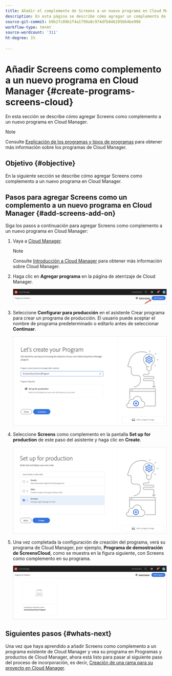 ```yaml
---
title: Añadir el complemento de Screens a un nuevo programa en Cloud Manager
description: En esta página se describe cómo agregar un complemento de Screens a un nuevo programa en Cloud Manager para Screens como Cloud Service.
source-git-commit: b9b27c09b1f4a1799a8c974dfb846295664be998
workflow-type: tm+mt
source-wordcount: '311'
ht-degree: 1%

---
```



# Añadir Screens como complemento a un nuevo programa en Cloud Manager {#create-programs-screens-cloud}

En esta sección se describe cómo agregar Screens como complemento a un nuevo programa en Cloud Manager.

>[!NOTE]
>Consulte [Explicación de los programas y tipos de programas](https://experienceleague.adobe.com/docs/experience-manager-cloud-service/onboarding/getting-access/understand-program-types.html?lang=en) para obtener más información sobre los programas de Cloud Manager.

## Objetivo {#objective}

En la siguiente sección se describe cómo agregar Screens como complemento a un nuevo programa en Cloud Manager.

## Pasos para agregar Screens como un complemento a un nuevo programa en Cloud Manager {#add-screens-add-on}

Siga los pasos a continuación para agregar Screens como complemento a un nuevo programa en Cloud Manager:

1. Vaya a [Cloud Manager](https://my.cloudmanager.adobe.com/).

   >[!NOTE]
   >Consulte [Introducción a Cloud Manager](https://experienceleague.adobe.com/docs/experience-manager-cloud-service/onboarding/onboarding-concepts/cloud-manager-introduction.html?lang=en) para obtener más información sobre Cloud Manager.

1. Haga clic en **Agregar programa** en la página de aterrizaje de Cloud Manager.

   ![image](/help/screens-cloud/assets/onboarding/onboard-screens-addon1.png)

1. Seleccione **Configurar para producción** en el asistente Crear programa para crear un programa de producción. El usuario puede aceptar el nombre de programa predeterminado o editarlo antes de seleccionar **Continuar**.

   ![image](/help/screens-cloud/assets/onboarding/onboard-screens-addon2.png)

1. Seleccione **Screens** como complemento en la pantalla **Set up for production** de este paso del asistente y haga clic en **Create**.

   ![image](/help/screens-cloud/assets/onboarding/onboard-screens-addon3.png)

1. Una vez completada la configuración de creación del programa, verá su programa de Cloud Manager, por ejemplo, **Programa de demostración de ScreensCloud**, como se muestra en la figura siguiente, con Screens como complemento en su programa.

   ![image](/help/screens-cloud/assets/onboarding/onboard-screens-addon4.png)

## Siguientes pasos {#whats-next}

Una vez que haya aprendido a añadir Screens como complemento a un programa existente de Cloud Manager y vea su programa en Programas y productos de Cloud Manager, ahora está listo para pasar al siguiente paso del proceso de incorporación, es decir, [Creación de una rama para su proyecto en Cloud Manager](/help/screens-cloud/onboarding-screens-cloud/creating-a-branch.md).

